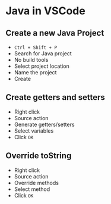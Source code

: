 # Java in VSCode

## Create a new Java Project

- `Ctrl + Shift + P`
- Search for Java project
- No build tools
- Select project location
- Name the project
- Create

## Create getters and setters

- Right click
- Source action
- Generate getters/setters
- Select variables
- Click `OK`

## Override toString

- Right click
- Source action
- Override methods
- Select method
- Click `OK`
